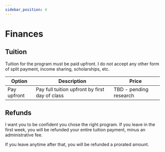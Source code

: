 ```yaml
---
sidebar_position: 4
---
```


# Finances

## Tuition

Tuition for the program must be paid upfront. I do not accept any other form of split payment, income sharing, scholarships, etc.

| Option  | Description  | Price |
|---|---|---|
| Pay upfront | Pay full tuition upfront by first day of class | TBD - pending research |

## Refunds

I want you to be confident you chose the right program. If you leave in the first week, you will be refunded your entire tuition payment, minus an administrative fee.

If you leave anytime after that, you will be refunded a prorated amount.